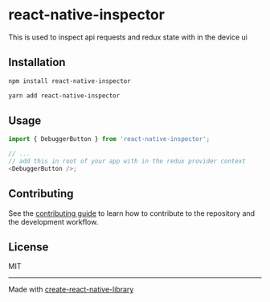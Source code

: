 # react-native-inspector

This is used to inspect api requests and redux state with in the device ui

## Installation

```sh
npm install react-native-inspector

yarn add react-native-inspector
```

## Usage

```js
import { DebuggerButton } from 'react-native-inspector';

// ...
// add this in root of your app with in the redux provider context
<DebuggerButton />;
```

## Contributing

See the [contributing guide](CONTRIBUTING.md) to learn how to contribute to the repository and the development workflow.

## License

MIT

---

Made with [create-react-native-library](https://github.com/callstack/react-native-builder-bob)
